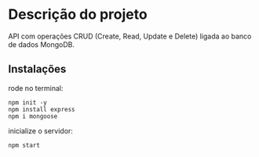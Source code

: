 # Descrição do projeto

API com operações CRUD (Create, Read, Update e Delete) ligada ao banco de dados MongoDB.

## Instalações

rode no terminal:
```
npm init -y
npm install express
npm i mongoose
```

inicialize o servidor:
```
npm start
```